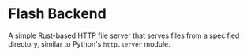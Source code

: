 # Flash Backend

A simple Rust-based HTTP file server that serves files from a specified directory, similar to Python's `http.server` module.
